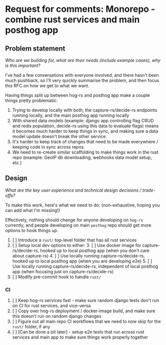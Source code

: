 # Request for comments: Monorepo - combine rust services and main posthog app

## Problem statement
*Who are we building for, what are their needs (include example cases), why is this important?*

I've had a few conversations with everyone involved, and there hasn't been much pushback, so I'll very quickly summarise the problem, and then focus this RFC on how we get to what we want.

Having things split up between hog-rs and posthog app make a couple things pretty problematic:
1. Trying to develop locally with both, the capture-rs/decide-rs endpoints running locally, and the main posthog app running locally
2. With shared data models (example: django app controlling flag CRUD and redis population, decide-rs using this data to evaluate flags) means it becomes much harder to keep things in sync, and making sure a data model update doesn't break the other service.
3. It's harder to keep track of changes that need to be made everywhere / keeping code in sync across repos.
4. We need to re-create similar scaffolding to make things work in the rust repo (example: GeoIP db downloading, webhooks data model setup, etc.)

## Design 
*What are the key user experience and technical design decisions / trade-offs?*

To make this work, here's what we need to do: (non-exhaustive, hoping you can add what I'm missing!)

Effectively, nothing should change for anyone developing on `hog-rs` currently, and people developing on main `posthog` repo should get more options to hook things up.

1. [ ] Introduce a `rust/` top-level folder that has all rust services
2. [ ] Setup local dev options to either:
    3. [ ] Use docker image for capture-rs/decide-rs, hooked up to local posthog app (when you don't care about capture-rs)
    4. [ ] Use locally running capture-rs/decide-rs, hooked up to local posthog app (when you are developing e2e)
    5. [ ] Use locally running capture-rs/decide-rs, independent of local posthog app (when focusing just on capture-rs/decide-rs)
3. [ ] Modify pre-commit hook to handle `rust/` 

### CI

1. [ ] Keep hog-rs services fast - make sure random django tests don't run on CI for rust services, and vice-versa
2. [ ] Copy over hog-rs deployment / docker-image build, and make sure this doesn't run on random django changes
3. [ ] Figure out all main repo CI workflows that we need to now skip for the `rust/` folder, if any
5. [ ] [Can be done a bit later] - setup e2e tests that run across rust services and main app to make sure things work properly together
